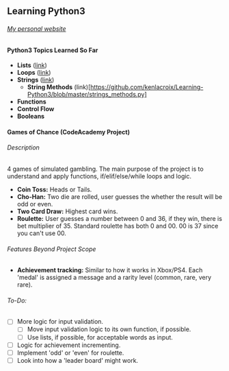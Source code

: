 ## Learning Python3
###### [My personal website](https://www.kennethlacroix.me)


#### Python3 Topics Learned So Far ####

- **Lists** ([link](https://github.com/kenlacroix/Learning-Python3/blob/master/lists.py))
- **Loops** ([link](https://github.com/kenlacroix/Learning-Python3/blob/master/loops.py))
- **Strings** ([link](https://github.com/kenlacroix/Learning-Python3/blob/master/strings.py))
  - **String Methods** (link)[https://github.com/kenlacroix/Learning-Python3/blob/master/strings_methods.py]
- **Functions**
- **Control Flow**
- **Booleans**

#### Games of Chance (CodeAcademy Project)

###### Description

4 games of simulated gambling. The main purpose of the project is to understand
and apply functions, if/elif/else/while loops and logic.

- **Coin Toss:** Heads or Tails.
- **Cho-Han:** Two die are rolled, user guesses the whether the result will be
odd or even.
- **Two Card Draw:** Highest card wins.
- **Roulette:** User guesses a number between 0 and 36, if they win, there is bet
multiplier of 35. Standard roulette has both 0 and 00. 00 is 37 since you can't
use 00.

###### Features Beyond Project Scope

- **Achievement tracking:** Similar to how it works in Xbox/PS4. Each 'medal'
is assigned a message and a rarity level (common, rare, very rare).

###### To-Do:

- [ ] More logic for input validation.
  - [ ] Move input validation logic to its own function, if possible.
  - [ ] Use lists, if possible, for acceptable words as input.
- [ ] Logic for achievement incrementing.
- [ ] Implement 'odd' or 'even' for roulette.
- [ ] Look into how a 'leader board' might work.
